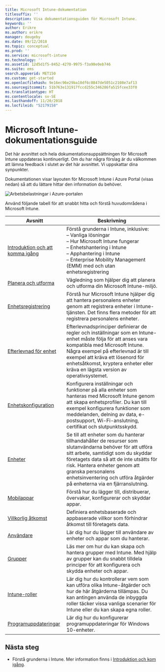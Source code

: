 ```yaml
---
title: Microsoft Intune-dokumentation
titlesuffix: ''
description: Visa dokumentationsguiden för Microsoft Intune.
keywords: ''
author: Erikre
ms.author: erikre
manager: dougeby
ms.date: 09/12/2018
ms.topic: conceptual
ms.prod: ''
ms.service: microsoft-intune
ms.technology: ''
ms.assetid: 12d5d1f5-8452-4270-9975-f3a98e0eb746
ms.suite: ems
search.appverid: MET150
ms.custom: get-started
ms.openlocfilehash: 9e16ec96e29ba10df6c0847de5051c2108e7af13
ms.sourcegitcommit: 51b763e131917fccd255c346286fa515fcee33f0
ms.translationtype: HT
ms.contentlocale: sv-SE
ms.lasthandoff: 11/20/2018
ms.locfileid: "52179158"
---
```

# <a name="microsoft-intune-documentation-guide"></a>Microsoft Intune-dokumentationsguide

Det här avsnittet och hela dokumentationsuppsättningen för Microsoft Intune uppdateras kontinuerligt. Om du har några förslag är du välkommen att lämna feedback i slutet av det här avsnittet. Vi uppskattar dina synpunkter.

Dokumentationen visar layouten för Microsoft Intune i Azure Portal (visas nedan) så att du lättare hittar den information du behöver.

![Arbetsbelastningar i Azure-portalen](./media/azure-portal-workloads.png)

Använd följande tabell för att snabbt hitta och förstå huvudområdena i Microsoft Intune.

| Avsnitt                                                      | Beskrivning                                                                                                                                                                                                                                                                                      |
|--------------------------------------------------------------|--------------------------------------------------------------------------------------------------------------------------------------------------------------------------------------------------------------------------------------------------------------------------------------------------|
| [Introduktion och att komma igång](introduction-intune.md)       | Förstå grunderna i Intune, inklusive:<br /> – Vanliga lösningar<br /> – Hur Microsoft Intune fungerar<br /> – Enhetshantering i Intune<br /> – Apphantering i Intune<br /> – Enterprise Mobility Management (EMM) med och utan enhetsregistrering                                                         |
| [Planera och utforma](planning-guide.md)                         | Vägledning som hjälper dig att planera och utforma din Microsoft Intune-miljö.                                                                                                                                                                                                             |
| [Enhetsregistrering](device-enrollment.md)                    | Förstå hur Microsoft Intune hjälper dig att hantera personalens enheter genom att registrera enheter i Intune-tjänsten. Det finns flera metoder för att registrera personalens enheter.                                                                                                         |
| [Efterlevnad för enhet](device-compliance.md)                    | Efterlevnadsprinciper definierar de regler och inställningar som en Intune-enhet måste följa för att anses vara kompatibla med Microsoft Intune. Några exempel på efterlevnad är till exempel att kräva ett lösenord för enhetsåtkomst, kryptera enheter eller kräva en lägsta version av operativsystemet. |
| [Enhetskonfiguration](device-profiles.md)                   | Konfigurera inställningar och funktioner på alla enheter som hanteras med Microsoft Intune genom att skapa enhetsprofiler. Du kan till exempel konfigurera funktioner som meddelanden, delning av data, e-postsupport, Wi-Fi-anslutning, certifikat och slutpunktsskydd.              |
| [Enheter](device-management.md)                              | Se till att enheter som du hanterar tillhandahåller de resurser som slutanvändarna behöver för att utföra sitt arbete, samtidigt som du skyddar företagets data så att de inte utsätts för risk. Hantera enheter genom att granska personalens enhetsinventering och utföra åtgärder på enheterna via en fjärranslutning.                                                      |
| [Mobilappar](app-management.md)                             | Förstå hur du lägger till, distribuerar, övervakar, konfigurerar och skyddar appar.                                                                                                                                                                                                                             |
| [Villkorlig åtkomst](conditional-access.md)                  | Definiera enhetsbaserade och appbaserade villkor som förhindrar åtkomst till företagets data.                                                                                                                                                                                                            |
| [Användare](users-add.md)                                        | Lär dig hur du lägger till användare av enheter och appar som du hanterar.                                                                                                                                                                                                                                           |
| [Grupper](groups-get-started.md)                              | Läs mer om hur du kan skapa och hantera grupper med Intune. Med hjälp av grupper kan du snabbt tilldela principer för att konfigurera och skydda enheter och appar.                                                                                                                                             |
| [Intune-roller](role-based-access-control.md)                 | Lär dig hur du kontrollerar vem som kan utföra olika Intune-åtgärder och hur de här åtgärderna tillämpas. Du kan antingen använda de inbyggda roller täcker vissa vanliga scenarier för Intune eller du kan skapa egna roller.                                                                                 |
| [Programuppdateringar](windows-update-for-business-configure.md) | Lär dig hur du konfigurerar programuppdateringar för Windows 10-enheter.                                                                                                                                                                                                                                  |

## <a name="next-steps"></a>Nästa steg

- Förstå grunderna i Intune. Mer information finns i [Introduktion och kom igång](introduction-intune.md).
